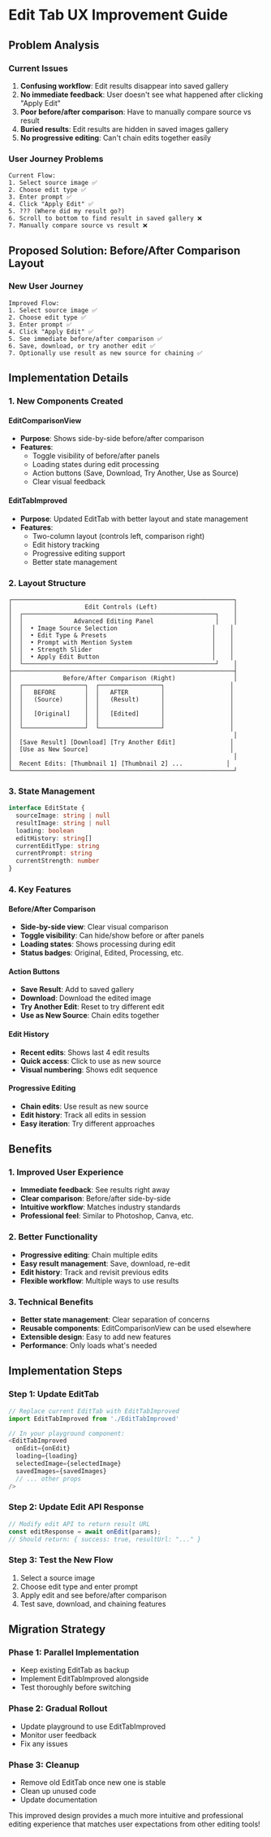 # Edit Tab UX Improvement Guide

## Problem Analysis

### Current Issues
1. **Confusing workflow**: Edit results disappear into saved gallery
2. **No immediate feedback**: User doesn't see what happened after clicking "Apply Edit"
3. **Poor before/after comparison**: Have to manually compare source vs result
4. **Buried results**: Edit results are hidden in saved images gallery
5. **No progressive editing**: Can't chain edits together easily

### User Journey Problems
```
Current Flow:
1. Select source image ✅
2. Choose edit type ✅
3. Enter prompt ✅
4. Click "Apply Edit" ✅
5. ??? (Where did my result go?)
6. Scroll to bottom to find result in saved gallery ❌
7. Manually compare source vs result ❌
```

## Proposed Solution: Before/After Comparison Layout

### New User Journey
```
Improved Flow:
1. Select source image ✅
2. Choose edit type ✅
3. Enter prompt ✅
4. Click "Apply Edit" ✅
5. See immediate before/after comparison ✅
6. Save, download, or try another edit ✅
7. Optionally use result as new source for chaining ✅
```

## Implementation Details

### 1. New Components Created

#### EditComparisonView
- **Purpose**: Shows side-by-side before/after comparison
- **Features**:
  - Toggle visibility of before/after panels
  - Loading states during edit processing
  - Action buttons (Save, Download, Try Another, Use as Source)
  - Clear visual feedback

#### EditTabImproved
- **Purpose**: Updated EditTab with better layout and state management
- **Features**:
  - Two-column layout (controls left, comparison right)
  - Edit history tracking
  - Progressive editing support
  - Better state management

### 2. Layout Structure

```
┌─────────────────────────────────────────────────────────────┐
│                    Edit Controls (Left)                     │
│  ┌─────────────────────────────────────────────────────┐    │
│  │              Advanced Editing Panel                 │    │
│  │  • Image Source Selection                          │    │
│  │  • Edit Type & Presets                             │    │
│  │  • Prompt with Mention System                      │    │
│  │  • Strength Slider                                 │    │
│  │  • Apply Edit Button                               │    │
│  └─────────────────────────────────────────────────────┘    │
├─────────────────────────────────────────────────────────────┤
│              Before/After Comparison (Right)                │
│  ┌─────────────────┐  ┌─────────────────┐                  │
│  │   BEFORE        │  │   AFTER         │                  │
│  │   (Source)      │  │   (Result)      │                  │
│  │                 │  │                 │                  │
│  │   [Original]    │  │   [Edited]      │                  │
│  │                 │  │                 │                  │
│  └─────────────────┘  └─────────────────┘                  │
│                                                             │
│  [Save Result] [Download] [Try Another Edit]               │
│  [Use as New Source]                                       │
│                                                             │
│  Recent Edits: [Thumbnail 1] [Thumbnail 2] ...            │
└─────────────────────────────────────────────────────────────┘
```

### 3. State Management

```typescript
interface EditState {
  sourceImage: string | null
  resultImage: string | null
  loading: boolean
  editHistory: string[]
  currentEditType: string
  currentPrompt: string
  currentStrength: number
}
```

### 4. Key Features

#### Before/After Comparison
- **Side-by-side view**: Clear visual comparison
- **Toggle visibility**: Can hide/show before or after panels
- **Loading states**: Shows processing during edit
- **Status badges**: Original, Edited, Processing, etc.

#### Action Buttons
- **Save Result**: Add to saved gallery
- **Download**: Download the edited image
- **Try Another Edit**: Reset to try different edit
- **Use as New Source**: Chain edits together

#### Edit History
- **Recent edits**: Shows last 4 edit results
- **Quick access**: Click to use as new source
- **Visual numbering**: Shows edit sequence

#### Progressive Editing
- **Chain edits**: Use result as new source
- **Edit history**: Track all edits in session
- **Easy iteration**: Try different approaches

## Benefits

### 1. Improved User Experience
- **Immediate feedback**: See results right away
- **Clear comparison**: Before/after side-by-side
- **Intuitive workflow**: Matches industry standards
- **Professional feel**: Similar to Photoshop, Canva, etc.

### 2. Better Functionality
- **Progressive editing**: Chain multiple edits
- **Easy result management**: Save, download, re-edit
- **Edit history**: Track and revisit previous edits
- **Flexible workflow**: Multiple ways to use results

### 3. Technical Benefits
- **Better state management**: Clear separation of concerns
- **Reusable components**: EditComparisonView can be used elsewhere
- **Extensible design**: Easy to add new features
- **Performance**: Only loads what's needed

## Implementation Steps

### Step 1: Update EditTab
```typescript
// Replace current EditTab with EditTabImproved
import EditTabImproved from './EditTabImproved'

// In your playground component:
<EditTabImproved
  onEdit={onEdit}
  loading={loading}
  selectedImage={selectedImage}
  savedImages={savedImages}
  // ... other props
/>
```

### Step 2: Update Edit API Response
```typescript
// Modify edit API to return result URL
const editResponse = await onEdit(params);
// Should return: { success: true, resultUrl: "..." }
```

### Step 3: Test the New Flow
1. Select a source image
2. Choose edit type and enter prompt
3. Apply edit and see before/after comparison
4. Test save, download, and chaining features

## Migration Strategy

### Phase 1: Parallel Implementation
- Keep existing EditTab as backup
- Implement EditTabImproved alongside
- Test thoroughly before switching

### Phase 2: Gradual Rollout
- Update playground to use EditTabImproved
- Monitor user feedback
- Fix any issues

### Phase 3: Cleanup
- Remove old EditTab once new one is stable
- Clean up unused code
- Update documentation

This improved design provides a much more intuitive and professional editing experience that matches user expectations from other editing tools!
